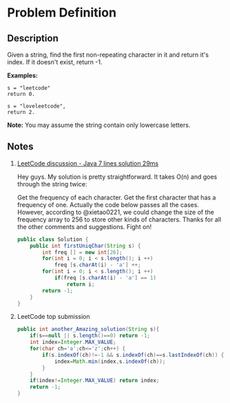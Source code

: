 # Problem Definition

## Description

Given a string, find the first non-repeating character in it and return it's index. If it doesn't exist, return -1.

**Examples:**

```text
s = "leetcode"
return 0.

s = "loveleetcode",
return 2.
```

**Note:** You may assume the string contain only lowercase letters.

## Notes

1. [LeetCode discussion - Java 7 lines solution 29ms](https://leetcode.com/problems/first-unique-character-in-a-string/discuss/86348/Java-7-lines-solution-29ms)

    Hey guys. My solution is pretty straightforward. It takes O(n) and goes through the string twice:

    Get the frequency of each character.
    Get the first character that has a frequency of one.
    Actually the code below passes all the cases. However, according to @xietao0221, we could change the size of the frequency array to 256 to store other kinds of characters. Thanks for all the other comments and suggestions. Fight on!

    ```java
    public class Solution {
        public int firstUniqChar(String s) {
            int freq [] = new int[26];
            for(int i = 0; i < s.length(); i ++)
                freq [s.charAt(i) - 'a'] ++;
            for(int i = 0; i < s.length(); i ++)
                if(freq [s.charAt(i) - 'a'] == 1)
                    return i;
            return -1;
        }
    }
    ```
1. LeetCode top submission

    ```java
    public int another_Amazing_solution(String s){
        if(s==null || s.length()==0) return -1;
        int index=Integer.MAX_VALUE;
        for(char ch='a';ch<='z';ch++) {
            if(s.indexOf(ch)!=-1 && s.indexOf(ch)==s.lastIndexOf(ch)) { //if char in string...and first and last indexOf same means unique
                index=Math.min(index,s.indexOf(ch));
            }
        }
        if(index!=Integer.MAX_VALUE) return index;
        return -1;
    }
    ```